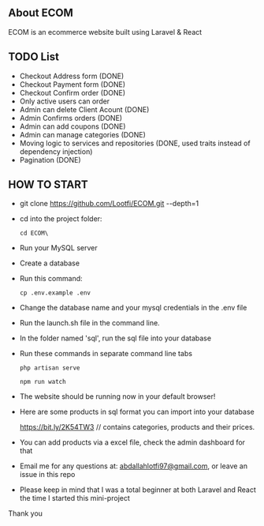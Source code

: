 ## About ECOM

ECOM is an ecommerce website built using Laravel & React

## TODO List

-   Checkout Address form (DONE)
-   Checkout Payment form (DONE)
-   Checkout Confirm order (DONE)
-   Only active users can order
-   Admin can delete Client Acount (DONE)
-   Admin Confirms orders (DONE)
-   Admin can add coupons (DONE)
-   Admin can manage categories (DONE)
-   Moving logic to services and repositories (DONE, used traits instead of dependency injection)
-   Pagination (DONE)

## HOW TO START

-   git clone https://github.com/Lootfi/ECOM.git --depth=1

-   cd into the project folder:

        cd ECOM\

-   Run your MySQL server

-   Create a database

-   Run this command:

        cp .env.example .env

-   Change the database name and your mysql credentials in the .env file

-   Run the launch.sh file in the command line.

-   In the folder named 'sql', run the sql file into your database

-   Run these commands in separate command line tabs

        php artisan serve

        npm run watch

*   The website should be running now in your default browser!

*   Here are some products in sql format you can import into your database

    https://bit.ly/2K54TW3
    // contains categories, products and their prices.

*   You can add products via a excel file, check the admin dashboard for that

-   Email me for any questions at: abdallahlotfi97@gmail.com, or leave an issue in this repo

-   Please keep in mind that I was a total beginner at both Laravel and React the time I started this mini-project

Thank you
